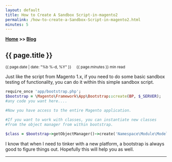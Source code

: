```yaml
---
layout: default
title: How to Create A Sandbox Script-in-magento2
permalink: /how-to-create-a-Sandbox-Script-in-magento2.html
minutes: 5
---
```

**[Home](https://supravatm.github.io/) >> [Blog](/blogs.html)**

##  {{ page.title }}

<small>
    <i class="fa-regular fa-calendar"></i> {{ page.date | date: "%b %-d, %Y" }}  &nbsp; &nbsp;
    <i class="fa-regular fa-clock"></i> {{ page.minutes }} min read
</small>

Just like the script from Magento 1.x, if you need to do some basic sandbox testing of functionality, you can do it within this simple sandbox script.

```ruby
require_once 'app/bootstrap.php';
$bootstrap = \Magento\Framework\App\Bootstrap::create(BP, $_SERVER);
#any code you want here....

#Now you have access to the entire Magento application.
 
#If you want to work with classes, you can instantiate new classes
#from the object manager from within bootstrap. 

$class = $bootstrap->getObjectManager()->create('Namespace\Module\Model\Test');
```

I know that when I need to tinker with a new platform, a bootstrap is always good to figure things out.  Hopefully this will help you as well.

_________________

